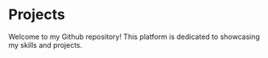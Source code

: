 # Projects
Welcome to my Github repository! This platform is dedicated to showcasing my skills and projects.
